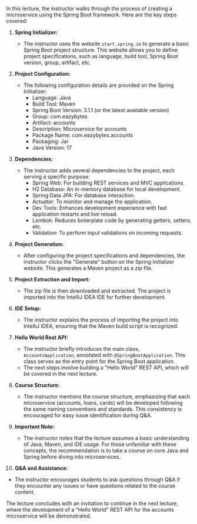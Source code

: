 In this lecture, the instructor walks through the process of creating a microservice using the Spring Boot framework. Here are the key steps covered:

1. **Spring Initializer:**
   - The instructor uses the website `start.spring.io` to generate a basic Spring Boot project structure. This website allows you to define project specifications, such as language, build tool, Spring Boot version, group, artifact, etc.

2. **Project Configuration:**
   - The following configuration details are provided on the Spring Initializer:
      - Language: Java
      - Build Tool: Maven
      - Spring Boot Version: 3.1.1 (or the latest available version)
      - Group: com.eazybytes
      - Artifact: accounts
      - Description: Microservice for accounts
      - Package Name: com.eazybytes.accounts
      - Packaging: Jar
      - Java Version: 17

3. **Dependencies:**
   - The instructor adds several dependencies to the project, each serving a specific purpose:
      - Spring Web: For building REST services and MVC applications.
      - H2 Database: An in-memory database for local development.
      - Spring Data JPA: For database interaction.
      - Actuator: To monitor and manage the application.
      - Dev Tools: Enhances development experience with fast application restarts and live reload.
      - Lombok: Reduces boilerplate code by generating getters, setters, etc.
      - Validation: To perform input validations on incoming requests.

4. **Project Generation:**
   - After configuring the project specifications and dependencies, the instructor clicks the "Generate" button on the Spring Initializer website. This generates a Maven project as a zip file.

5. **Project Extraction and Import:**
   - The zip file is then downloaded and extracted. The project is imported into the IntelliJ IDEA IDE for further development.

6. **IDE Setup:**
   - The instructor explains the process of importing the project into IntelliJ IDEA, ensuring that the Maven build script is recognized.

7. **Hello World Rest API:**
   - The instructor briefly introduces the main class, `AccountsApplication`, annotated with `@SpringBootApplication`. This class serves as the entry point for the Spring Boot application.
   - The next steps involve building a "Hello World" REST API, which will be covered in the next lecture.

8. **Course Structure:**
   - The instructor mentions the course structure, emphasizing that each microservice (accounts, loans, cards) will be developed following the same naming conventions and standards. This consistency is encouraged for easy issue identification during Q&A.

9. **Important Note:**
   - The instructor notes that the lecture assumes a basic understanding of Java, Maven, and IDE usage. For those unfamiliar with these concepts, the recommendation is to take a course on core Java and Spring before diving into microservices.

10. **Q&A and Assistance:**
   - The instructor encourages students to ask questions through Q&A if they encounter any issues or have questions related to the course content.

The lecture concludes with an invitation to continue in the next lecture, where the development of a "Hello World" REST API for the accounts microservice will be demonstrated.